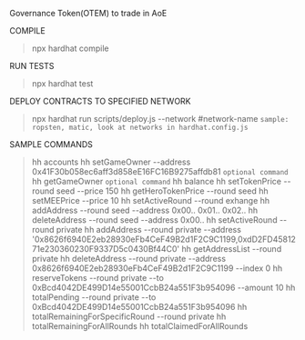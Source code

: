 Governance Token(OTEM) to trade in AoE

COMPILE

> npx hardhat compile

RUN TESTS

> npx hardhat test

DEPLOY CONTRACTS TO SPECIFIED NETWORK

> npx hardhat run scripts/deploy.js --network #network-name  `sample: ropsten, matic, look at networks in hardhat.config.js`

SAMPLE COMMANDS

> hh accounts
> hh setGameOwner --address 0x41F30b058ec6aff3d858eE16FC16B9275affdb81 `optional command`
> hh getGameOwner `optional command`
> hh balance
> hh setTokenPrice --round seed --price 150
> hh getHeroTokenPrice --round seed
> hh setMEEPrice --price 10
> hh setActiveRound --round exhange
> hh addAddress --round seed --address 0x00.. 0x01.. 0x02..
> hh deleteAddress --round seed --address 0x00..
> hh setActiveRound --round private
> hh addAddress --round private --address '0x8626f6940E2eb28930eFb4CeF49B2d1F2C9C1199,0xdD2FD4581271e230360230F9337D5c0430Bf44C0'
> hh getAddressList --round private
> hh deleteAddress --round private --address 0x8626f6940E2eb28930eFb4CeF49B2d1F2C9C1199 --index 0
> hh reserveTokens --round private --to 0xBcd4042DE499D14e55001CcbB24a551F3b954096 --amount 10
> hh totalPending  --round private --to 0xBcd4042DE499D14e55001CcbB24a551F3b954096
> hh totalRemainingForSpecificRound --round private
> hh totalRemainingForAllRounds
> hh totalClaimedForAllRounds
